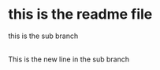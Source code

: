 # this is the readme file<br>
this is the sub branch<br>

<br>This is the new line in the sub branch